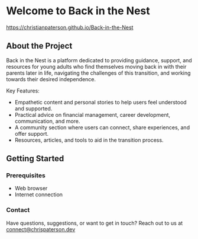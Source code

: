 # Welcome to Back in the Nest

https://christianpaterson.github.io/Back-in-the-Nest

## About the Project

Back in the Nest is a platform dedicated to providing guidance, support, and resources for young adults who find themselves moving back in with their parents later in life, navigating the challenges of this transition, and working towards their desired independence.

Key Features:

- Empathetic content and personal stories to help users feel understood and supported.
- Practical advice on financial management, career development, communication, and more.
- A community section where users can connect, share experiences, and offer support.
- Resources, articles, and tools to aid in the transition process.

## Getting Started

### Prerequisites

- Web browser
- Internet connection

### Contact

Have questions, suggestions, or want to get in touch? Reach out to us at connect@chrispaterson.dev
